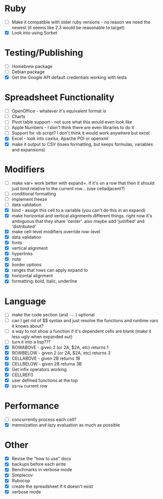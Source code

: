 # Ruby
- [ ] Make it compatible with older ruby versions - no reason we need the newest (it seems like 2.3 would be reasonable to target)
- [x] Look into using Sorbet

# Testing/Publishing

- [ ] Homebrew package
- [ ] Debian package
- [x] Get the Google API default credentials working with tests

# Spreadsheet Functionality

- [ ] OpenOffice - whatever it's equivalent format is
- [ ] Charts
- [ ] Pivot table support - not sure what this would even look like
- [ ] Apple Numbers - I don't think there are even libraries to do it
- [ ] Support for vb script?  I don't think it would work anywhere but excel
- [x] Excel - look into caxlsx, Apache POI or openxml
- [x] make it output to CSV (loses formatting, but keeps formulas, variables and expansions)

# Modifiers 

- [ ] make var= work better with expand=.  if it's on a row that then it should just bind relative to the current row... (use celladjacent?)
- [ ] conditional formatting
- [ ] implement freeze
- [ ] data validation
- [x] bind - assign this cell to a variable (you can't do this in an expand)
- [x] make horizontal and vertical alignments different things. right now it's ambiguous that they share 'center'.  also maybe add 'justified' and 'distributed'
- [x] make cell-level modifiers override row-level
- [x] data validation
- [x] fonts
- [x] vertical alignment
- [x] hyperlinks
- [x] note
- [x] border options
- [x] ranges that rows can apply expand to
- [x] horizontal alignment
- [x] formatting: bold, italic, underline

# Language

- [ ] make the code section (and `---`) optional
- [ ] can I get rid of $$ syntax and just resolve the functions and runtime vars it knows about?
- [ ] a way to not show a function if it's dependent cells are blank (make it less ugly when expanded out)
- [ ] turn it into a lisp???
- [x] ROWABOVE - given 2 (or 2A, $2A, etc) returns 1
- [x] ROWBELOW - given 2 (or 2A, $2A, etc) returns 3
- [x] CELLABOVE - given 2B returns 1B
- [x] CELLBELOW - given 2B returns 3B
- [x] Get infix operators working
- [x] CELLREF()
- [x] user defined functions at the top
- [x] `$$row` current row

# Performance

- [ ] concurrently process each cell?
- [x] memoization and lazy evaluation as much as possible

# Other

- [x] Revise the "how to use" docs
- [x] backups before each write
- [x] Benchmarks in verbose mode
- [x] Simplecov
- [X] Rubocop
- [x] create the spreadsheet if it doesn't exist
- [x] verbose mode
